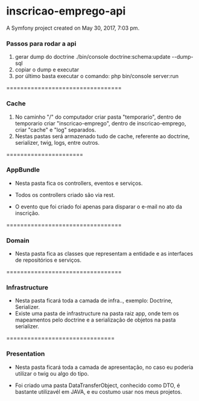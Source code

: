 inscricao-emprego-api
=====================
A Symfony project created on May 30, 2017, 7:03 pm.

### Passos para rodar a api
 
1. gerar dump do doctrine ./bin/console doctrine:schema:update --dump-sql
2. copiar o dump e executar
3. por último basta executar o comando: php bin/console server:run

=================================

### Cache

1. No caminho "/" do computador criar pasta "temporario", dentro de temporario criar "inscricao-emprego", dentro de inscricao-emprego, criar "cache" e "log" separados.
2. Nestas pastas será armazenado tudo de cache, referente ao doctrine, serializer, twig, logs, entre outros.

======================

### AppBundle

+ Nesta pasta fica os controllers, eventos e serviços.

+ Todos os controllers criado são via rest.

+ O evento que foi criado foi apenas para disparar o e-mail no ato da inscrição.

=================================
### Domain

+ Nesta pasta fica as classes que representam a entidade e as interfaces de repositórios e serviços. 

=================================

### Infrastructure

+ Nesta pasta ficará toda a camada de infra.., exemplo: Doctrine, Serializer.
+ Existe uma pasta de infrastructure na pasta raiz app, onde tem os mapeamentos pelo doctrine e a serialização de objetos na pasta serializer.

===============================
 ### Presentation
 
 + Nesta pasta ficará toda a camada de apresentação, no caso eu poderia utilizar o twig ou algo do tipo.
 
 + Foi criado uma pasta DataTransferObject, conhecido como DTO, é bastante utilizavél em JAVA, e eu costumo usar nos meus projetos.